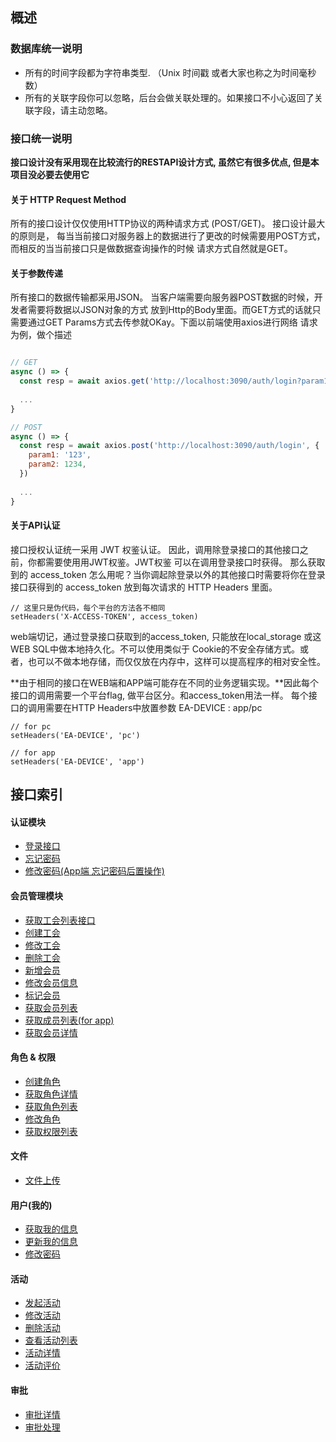 ## 概述

### 数据库统一说明

* 所有的时间字段都为字符串类型. （Unix 时间戳 或者大家也称之为时间毫秒数）
* 所有的关联字段你可以忽略，后台会做关联处理的。如果接口不小心返回了关联字段，请主动忽略。

### 接口统一说明

__接口设计没有采用现在比较流行的RESTAPI设计方式, 虽然它有很多优点, 但是本项目没必要去使用它__

#### 关于 HTTP Request Method

所有的接口设计仅仅使用HTTP协议的两种请求方式 (POST/GET)。 接口设计最大的原则是，
每当当前接口对服务器上的数据进行了更改的时候需要用POST方式，而相反的当当前接口只是做数据查询操作的时候
请求方式自然就是GET。

#### 关于参数传递

所有接口的数据传输都采用JSON。 当客户端需要向服务器POST数据的时候，开发者需要将数据以JSON对象的方式
放到Http的Body里面。而GET方式的话就只需要通过GET Params方式去传参就OKay。下面以前端使用axios进行网络
请求为例，做个描述
```javascript

// GET
async () => {
  const resp = await axios.get('http://localhost:3090/auth/login?param1=123&param2=1234');
  
  ...
}

// POST
async () => {
  const resp = await axios.post('http://localhost:3090/auth/login', {
    param1: '123',
    param2: 1234,
  })
  
  ...
}
```

#### 关于API认证

接口授权认证统一采用 JWT 权鉴认证。 因此，调用除登录接口的其他接口之前，你都需要使用用JWT权鉴。JWT权鉴
可以在调用登录接口时获得。
那么获取到的 access_token 怎么用呢？当你调起除登录以外的其他接口时需要将你在登录接口获得到的 access_token 
放到每次请求的 HTTP Headers 里面。
```
// 这里只是伪代码，每个平台的方法各不相同
setHeaders('X-ACCESS-TOKEN', access_token)
```
web端切记，通过登录接口获取到的access_token, 只能放在local_storage 或这 WEB SQL中做本地持久化。不可以使用类似于
Cookie的不安全存储方式。或者，也可以不做本地存储，而仅仅放在内存中，这样可以提高程序的相对安全性。

**由于相同的接口在WEB端和APP端可能存在不同的业务逻辑实现。**因此每个接口的调用需要一个平台flag, 做平台区分。和access_token用法一样。
每个接口的调用需要在HTTP Headers中放置参数 EA-DEVICE : app/pc
```
// for pc 
setHeaders('EA-DEVICE', 'pc')

// for app
setHeaders('EA-DEVICE', 'app')
```

## 接口索引

#### 认证模块

* [登录接口](./auth/login.md)
* [忘记密码](./auth/forget_password.md)
* [修改密码(App端 忘记密码后置操作)](./auth/reset_password.md)

#### 会员管理模块

* [获取工会列表接口](./memberManager/dept_list.md)
* [创建工会](./memberManager/dept.md)
* [修改工会](./memberManager/dept_update.md)
* [删除工会](./memberManager/dept_remove.md)
* [新增会员](./memberManager/create.md)
* [修改会员信息](./memberManager/update.md)
* [标记会员](./memberManager/mark_status.md)
* [获取会员列表](./memberManager/list.md)
* [获取成员列表(for app)](./memberManager/user_list.md)
* [获取会员详情](./memberManager/details.md)

#### 角色 & 权限

* [创建角色](./role/add_role.md)
* [获取角色详情](./role/details.md)
* [获取角色列表](./role/list_role.md)
* [修改角色](./role/update_role.md)
* [获取权限列表](./permissions/list.md)

#### 文件

* [文件上传](./file/upload.md)

#### 用户(我的)

* [获取我的信息](./user/info.md)
* [更新我的信息](./user/update.md)
* [修改密码](./user/reset_password.md)

#### 活动

* [发起活动](./activity/publish.md)
* [修改活动](./activity/update.md)
* [删除活动](./activity/remove.md)
* [查看活动列表](./activity/list.md)
* [活动详情](./activity/details.md)
* [活动评价](./activity/evaluation.md)

#### 审批

* [审批详情](./approval/details.md)
* [审批处理](./approval/execute.md)

